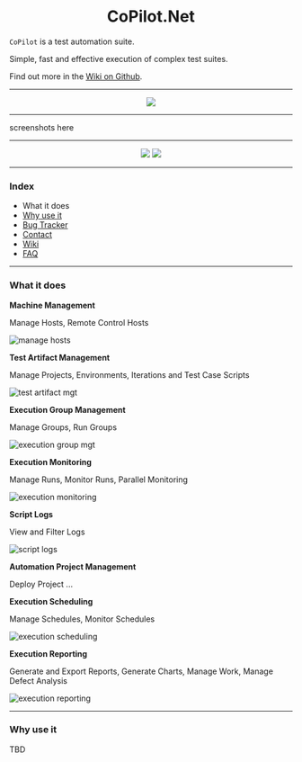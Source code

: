 <h1 align="center">CoPilot.Net</h1>

`CoPilot` is a test automation suite.

Simple, fast and effective execution of complex test suites.

Find out more in the [Wiki on Github](../../wiki).

---

<p align="center"><img src="https://user-images.githubusercontent.com/28795922/183652390-872da29f-162a-4d62-ba6e-c8624215ef57.png"/></p>

---

screenshots here

---

<p align="center"><img src="https://user-images.githubusercontent.com/28795922/183650250-e1704138-8697-47fb-8584-5f9b0db5caae.jpg"/> <img src="https://user-images.githubusercontent.com/28795922/183656680-9b1ea60a-7071-4766-bfa5-6ebb5eea5070.jpg"/></p>

---

### Index
  
- What it does
- [Why use it](About-CoPilot.Net#so-why-copilotnet)
- [Bug Tracker](../../issues)
- [Contact](../../..)
- [Wiki](../../wiki)
- [FAQ](../../wiki/FAQ)

---  

### What it does

**Machine Management**

Manage Hosts, Remote Control Hosts

![manage hosts](https://user-images.githubusercontent.com/28795922/183669190-e5bda33f-a1bf-44a4-9402-7dbede79fe77.png)

**Test Artifact Management**

Manage Projects, Environments, Iterations and Test Case Scripts

![test artifact mgt](https://user-images.githubusercontent.com/28795922/183669355-fee89b37-9f0d-40e8-a825-6817ba6a5bae.png)

**Execution Group Management**

Manage Groups, Run Groups

![execution group mgt](https://user-images.githubusercontent.com/28795922/183669396-28789567-1f68-4aaf-aec2-95f7c967de6d.png)

**Execution Monitoring**

Manage Runs, Monitor Runs, Parallel Monitoring

![execution monitoring](https://user-images.githubusercontent.com/28795922/183669451-121cbbb4-7a9c-4429-bfe9-5db841b97bb4.png)

**Script Logs**

View and Filter Logs

![script logs](https://user-images.githubusercontent.com/28795922/183669483-8cc7f314-4207-44aa-b6e8-c33437619227.png)

**Automation Project Management**

Deploy Project ...

**Execution Scheduling**

Manage Schedules, Monitor Schedules

![execution scheduling](https://user-images.githubusercontent.com/28795922/183669546-edce75c9-693f-4f34-bead-6ea8de42b13b.png)

**Execution Reporting**

Generate and Export Reports, Generate Charts, Manage Work, Manage Defect Analysis

![execution reporting](https://user-images.githubusercontent.com/28795922/183669577-8dfffd27-6569-4334-9cbe-eda9b3b9e60f.png)


---  

### Why use it

TBD

